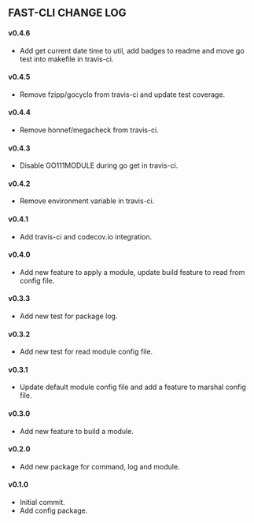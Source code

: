 FAST-CLI CHANGE LOG
-------------------

#### v0.4.6

- Add get current date time to util, add badges to readme and move go test into makefile in travis-ci.

#### v0.4.5

- Remove fzipp/gocyclo from travis-ci and update test coverage.

#### v0.4.4

- Remove honnef/megacheck from travis-ci.

#### v0.4.3

- Disable GO111MODULE during go get in travis-ci.

#### v0.4.2

- Remove environment variable in travis-ci.

#### v0.4.1

- Add travis-ci and codecov.io integration.

#### v0.4.0

- Add new feature to apply a module, update build feature to read from config file.

#### v0.3.3

- Add new test for package log.

#### v0.3.2

- Add new test for read module config file.

#### v0.3.1

- Update default module config file and add a feature to marshal config file.

#### v0.3.0

- Add new feature to build a module.

#### v0.2.0

- Add new package for command, log and module.

#### v0.1.0

- Initial commit.
- Add config package.